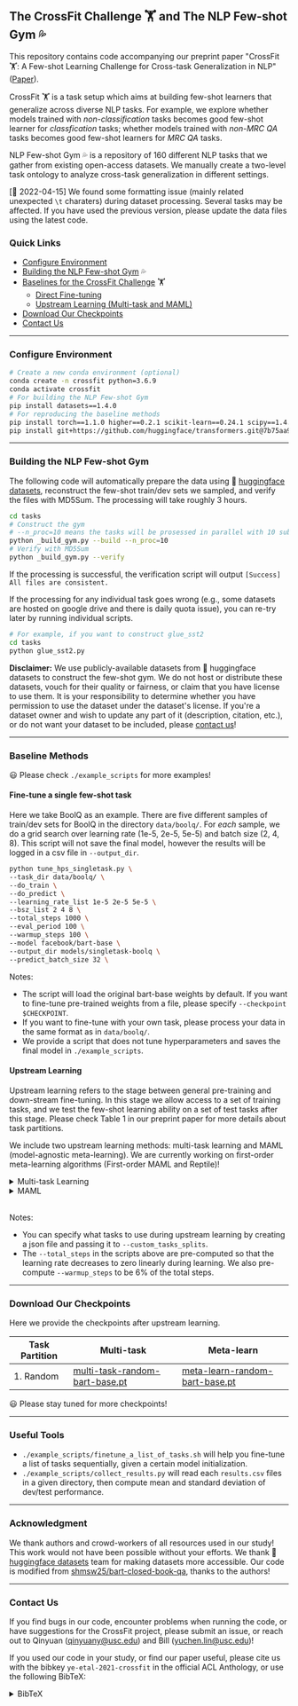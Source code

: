 ## The CrossFit Challenge :weight_lifting: and The NLP Few-shot Gym :sweat_drops:

This repository contains code accompanying our preprint paper "CrossFit :weight_lifting:: A Few-shot Learning Challenge for Cross-task Generalization in NLP" ([Paper](https://aclanthology.org/2021.emnlp-main.572/)).

CrossFit :weight_lifting: is a task setup which aims at building few-shot learners that generalize across diverse NLP tasks. For example, we explore whether models trained with _non-classification_ tasks becomes good few-shot learner for _classfication_ tasks; whether models trained with _non-MRC QA_ tasks becomes good few-shot learners for _MRC QA_ tasks.

NLP Few-shot Gym :sweat_drops: is a repository of 160 different NLP tasks that we gather from existing open-access datasets. We manually create a two-level task ontology to analyze cross-task generalization in different settings.

[:memo: 2022-04-15] We found some formatting issue (mainly related unexpected `\t` charaters) during dataset processing. Several tasks may be affected. If you have used the previous version, please update the data files using the latest code.

### Quick Links
- [Configure Environment](#configure-environment)
- [Building the NLP Few-shot Gym](#building-the-nlp-few-shot-gym) :sweat_drops:
- [Baselines for the CrossFit Challenge](#baseline-methods) :weight_lifting:
  - [Direct Fine-tuning](#fine-tune-a-single-few-shot-task)
  - [Upstream Learning (Multi-task and MAML)](#upstream-learning)
- [Download Our Checkpoints](#download-our-checkpoints)
- [Contact Us](#contact-us)

***
### Configure Environment

```bash
# Create a new conda environment (optional)
conda create -n crossfit python=3.6.9
conda activate crossfit
# For building the NLP Few-shot Gym
pip install datasets==1.4.0
# For reproducing the baseline methods
pip install torch==1.1.0 higher==0.2.1 scikit-learn==0.24.1 scipy==1.4.1 rouge==1.0.0
pip install git+https://github.com/huggingface/transformers.git@7b75aa9fa55bee577e2c7403301ed31103125a35
```
***
### Building the NLP Few-shot Gym

The following code will automatically prepare the data using :hugs: [huggingface datasets](https://github.com/huggingface/datasets), reconstruct the few-shot train/dev sets we sampled, and verify the files with MD5Sum. The processing will take roughly 3 hours.

```bash
cd tasks
# Construct the gym
# --n_proc=10 means the tasks will be prosessed in parallel with 10 subprocesses. 
python _build_gym.py --build --n_proc=10
# Verify with MD5Sum
python _build_gym.py --verify
```

If the processing is successful, the verification script will output `[Success] All files are consistent.`

If the processing for any individual task goes wrong (e.g., some datasets are hosted on google drive and there is daily quota issue), you can re-try later by running individual scripts.

```bash
# For example, if you want to construct glue_sst2
cd tasks
python glue_sst2.py
```

__Disclaimer:__ 
We use publicly-available datasets from :hugs: huggingface datasets to construct the few-shot gym. 
We do not host or distribute these datasets, vouch for their quality or fairness, or claim that you have license to use them. It is your responsibility to determine whether you have permission to use the dataset under the dataset's license.
If you're a dataset owner and wish to update any part of it (description, citation, etc.), or do not want your dataset to be included, please [contact us](#contact-us)!

***
### Baseline Methods

:smiley: Please check `./example_scripts` for more examples!

#### Fine-tune a single few-shot task
Here we take BoolQ as an example. There are five different samples of train/dev sets for BoolQ in the directory `data/boolq/`. For _each_ sample, we do a grid search over learning rate (1e-5, 2e-5, 5e-5) and batch size (2, 4, 8). 
This script will not save the final model, however the results will be logged in a csv file in `--output_dir`.

```bash
python tune_hps_singletask.py \
--task_dir data/boolq/ \
--do_train \
--do_predict \
--learning_rate_list 1e-5 2e-5 5e-5 \
--bsz_list 2 4 8 \
--total_steps 1000 \
--eval_period 100 \
--warmup_steps 100 \
--model facebook/bart-base \
--output_dir models/singletask-boolq \
--predict_batch_size 32 \
```

Notes:
- The script will load the original bart-base weights by default. If you want to fine-tune pre-trained weights from a file, please specify `--checkpoint $CHECKPOINT`.
- If you want to fine-tune with your own task, please process your data in the same format as in `data/boolq/`.
- We provide a script that does not tune hyperparameters and saves the final model in `./example_scripts`.

#### Upstream Learning

Upstream learning refers to the stage between general pre-training and down-stream fine-tuning. In this stage we allow access to a set of training tasks, and we test the few-shot learning ability on a set of test tasks after this stage. Please check Table 1 in our preprint paper for more details about task partitions.

We include two upstream learning methods: multi-task learning and MAML (model-agnostic meta-learning). We are currently working on first-order meta-learning algorithms (First-order MAML and Reptile)!

<details>
<summary>Multi-task Learning</summary>

```bash
TASK_SPLIT=dataloader/custom_task_splits/random.json
python cli_multitask.py \
--do_train \
--train_dir data \
--custom_tasks_splits ${TASK_SPLIT} \
--total_steps 16980 \
--warmup_steps 1018 \
--model facebook/bart-base \
--output_dir models/upstream-multitask \
--train_batch_size 32 \
--num_train_epochs 10;
```
</details>

<details>
<summary>MAML</summary>

```bash
TASK_SPLIT=dataloader/custom_task_splits/random.json
python cli_maml.py \
--do_train \
--learning_rate 1e-5 \
--output_dir models/upstream-maml \
--custom_tasks_splits ${TASK_SPLIT} \
--total_steps 6000 \
--warmup_steps 360 \
--train_batch_size 1 \
--gradient_accumulation_steps 4 \
--num_train_epochs 40;
```

MAML is memory intensive. The experiment above is done with a Quadro RTX 8000 GPU (48GB). If you want to reduce memory usage, please reduce `--inner_bsz`.

</details>
<br>

Notes:
- You can specify what tasks to use during upstream learning by creating a json file and passing it to `--custom_tasks_splits`.
- The `--total_steps` in the scripts above are pre-computed so that the learning rate decreases to zero linearly during learning. We also pre-compute `--warmup_steps` to be 6% of the total steps.

***

### Download Our Checkpoints

Here we provide the checkpoints after upstream learning.

| Task Partition | Multi-task | Meta-learn |
| ----------- | ----------- | ----------- |
| 1. Random     | [multi-task-random-bart-base.pt](https://drive.google.com/file/d/1jz-hg5hvygeBSDpORw2Vq-a_a0KWfT4y/view?usp=sharing)       | [meta-learn-random-bart-base.pt](https://drive.google.com/file/d/1dPNaScWO3iktB5EZneDWr8ZSNq0DAuvT/view?usp=sharing)


:smiley: Please stay tuned for more checkpoints!

***

### Useful Tools
- `./example_scripts/finetune_a_list_of_tasks.sh` will help you fine-tune a list of tasks sequentially, given a certain model initialization.
- `./example_scripts/collect_results.py` will read each `results.csv` files in a given directory, then compute mean and standard deviation of dev/test performance.

***

### Acknowledgment
We thank authors and crowd-workers of all resources used in our study! This work would not have been possible without your efforts. We thank :hugs: [huggingface datasets](https://github.com/huggingface/datasets) team for making datasets more accessible. Our code is modified from [shmsw25/bart-closed-book-qa](https://github.com/shmsw25/bart-closed-book-qa), thanks to the authors!

***

### Contact Us
If you find bugs in our code, encounter problems when running the code, or have suggestions for the CrossFit project, please submit an issue, or reach out to Qinyuan (qinyuany@usc.edu) and Bill (yuchen.lin@usc.edu)!

If you used our code in your study, or find our paper useful, please cite us with the bibkey `ye-etal-2021-crossfit` in the official ACL Anthology, or use the following BibTeX:

<details>
<summary>BibTeX</summary>

```
@article{ye-etal-2021-crossfit,
    title = "{C}ross{F}it: A Few-shot Learning Challenge for Cross-task Generalization in {NLP}",
    author = "Ye, Qinyuan and Lin, Bill Yuchen  and Ren, Xiang",
    booktitle = "Proceedings of the 2021 Conference on Empirical Methods in Natural Language Processing",
    month = nov,
    year = "2021",
    address = "Online and Punta Cana, Dominican Republic",
    publisher = "Association for Computational Linguistics",
    url = "https://aclanthology.org/2021.emnlp-main.572",
    doi = "10.18653/v1/2021.emnlp-main.572",
    pages = "7163--7189",
}
```
</details>